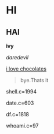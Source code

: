 # HI

## HAI

**ivy**

_daredevil_

[i love chocolates](https://www.google.com)

>bye.Thats it

shell.c=1994

date.c=603

df.c=1818

whoami.c=97
